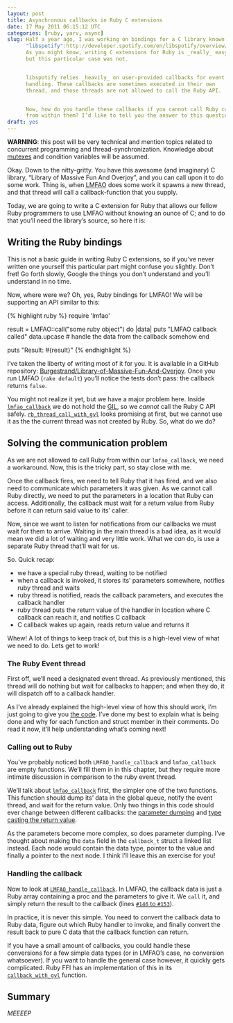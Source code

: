 ```yaml
---
layout: post
title: Asynchronous callbacks in Ruby C extensions
date: 17 May 2011 06:15:12 UTC
categories: [ruby, yarv, async]
slug: Half a year ago, I was working on bindings for a C library known as
      "libspotify":http://developer.spotify.com/en/libspotify/overview/.
      As you might know, writing C extensions for Ruby is _really_ easy,
      but this particular case was not.


      libspotify relies _heavily_ on user-provided callbacks for event
      handling. These callbacks are sometimes executed in their own
      thread, and those threads are not allowed to call the Ruby API.


      Now, how do you handle these callbacks if you cannot call Ruby code
      from within them? I’d like to tell you the answer to this question.
draft: yes
---
```



**WARNING**: this post will be very technical and mention topics related to concurrent programming and thread-synchronization. Knowledge about [mutexes](http://stackoverflow.com/questions/34524/what-is-a-mutex/34558#34558) and condition variables will be assumed.

Okay. Down to the nitty-gritty. You have this awesome (and imaginary) C library, “Library of Massive Fun And Overjoy”, and you can call upon it to do some work. Thing is, when <acronym title="Library of Massive Fun And Overjoy">LMFAO</acronym> does some work it spawns a new thread, and that thread will call a callback-function that you supply.

Today, we are going to write a C extension for Ruby that allows our fellow Ruby programmers to use LMFAO without knowing an ounce of C; and to do that you’ll need the library’s source, so here it is:

<script src="https://gist.github.com/974171.js"> </script>

## Writing the Ruby bindings
This is not a basic guide in writing Ruby C extensions, so if you’ve never written one yourself this particular part might confuse you slightly. Don’t fret! Go forth slowly, Google the things you don’t understand and you’ll understand in no time.

Now, where were we? Oh, yes, Ruby bindings for LMFAO! We will be supporting an API similar to this:


{% highlight ruby %}
require 'lmfao'

result = LMFAO::call("some ruby object") do |data|
  puts "LMFAO callback called"
  data.upcase # handle the data from the callback somehow
end

puts "Result: #{result}"
{% endhighlight %}


I’ve taken the liberty of writing most of it for you. It is available in a GitHub repository: [Burgestrand/Library-of-Massive-Fun-And-Overjoy](https://github.com/Burgestrand/Library-of-Massive-Fun-And-Overjoy/tree/problem). Once you run LMFAO (`rake default`) you’ll notice the tests don’t pass: the callback returns `false`.

You might not realize it yet, but we have a major problem here. Inside [`lmfao_callback`](http://goo.gl/awsR8) we do not hold the [GIL](http://en.wikipedia.org/wiki/Global_Interpreter_Lock), so we *cannot* call the Ruby C API safely. [`rb_thread_call_with_gvl`](https://github.com/ruby/ruby/blob/ruby_1_9_2/thread.c#L1170) looks promising at first, but we cannot use it as the the current thread was not created by Ruby. So, what do we do?

## Solving the communication problem

As we are not allowed to call Ruby from within our `lmfao_callback`, we need a workaround. Now, this is the tricky part, so stay close with me.

Once the callback fires, we need to tell Ruby that it has fired, and we also need to communicate which parameters it was given. As we cannot call Ruby directly, we need to put the parameters in a location that Ruby can access. Additionally, the callback must wait for a return value from Ruby before it can return said value to its’ caller.

Now, since we want to listen for notifications from our callbacks we must wait for them to arrive. Waiting in the main thread is a bad idea, as it would mean we did a lot of waiting and very little work. What we *can* do, is use a separate Ruby thread that’ll wait for us.

So. Quick recap:

- we have a special ruby thread, waiting to be notified
- when a callback is invoked, it stores its’ parameters somewhere, notifies ruby thread and waits
- ruby thread is notified, reads the callback parameters, and executes the callback handler
- ruby thread puts the return value of the handler in location where C callback can reach it, and notifies C callback
- C callback wakes up again, reads return value and returns it

Whew! A lot of things to keep track of, but this is a high-level view of what we need to do. Lets get to work!

### The Ruby Event thread

First off, we’ll need a designated event thread. As previously mentioned, this thread will do nothing but wait for callbacks to happen; and when they do, it will dispatch off to a callback handler.

As I’ve already explained the high-level view of how this should work, I’m just going to give you [the code](http://goo.gl/Aw8ze). I’ve done my best to explain what is being done and why for each function and struct member in their comments. Do read it now, it’ll help understanding what’s coming next!

### Calling out to Ruby

You’ve probably noticed both `LMFAO_handle_callback` and `lmfao_callback` are empty functions. We’ll fill them in in this chapter, but they require more intimate discussion in comparison to the ruby event thread.

We’ll talk about [`lmfao_callback`](http://goo.gl/sxZ5y) first, the simpler one of the two functions. This function should dump its’ data in the global queue, notify the event thread, and wait for the return value. Only two things in this code should ever change between different callbacks: the [parameter dumping](http://goo.gl/KsnyR) and [type casting the return value](http://goo.gl/8ZxdJ).

As the parameters become more complex, so does parameter dumping. I’ve thought about making the `data` field in the `callback_t` struct a linked list instead. Each node would contain the data type, pointer to the value and finally a pointer to the next node. I think I’ll leave this an exercise for you!

### Handling the callback

Now to look at [`LMFAO_handle_callback`](http://goo.gl/idSWp). In LMFAO, the callback data is just a Ruby array containing a proc and the parameters to give it. We `call` it, and simply return the result to the callback (lines [`#146` to `#153`](http://goo.gl/YHBWW)).

In practice, it is never this simple. You need to convert the callback data to Ruby data, figure out which Ruby handler to invoke, and finally convert the result back to pure C data that the callback function can return.

If you have a small amount of callbacks, you could handle these conversions for a few simple data types (or in LMFAO’s case, no conversion whatsoever). If you want to handle the general case however, it quickly gets complicated. Ruby FFI has an implementation of this in its [`callback_with_gvl`](http://goo.gl/AdiL6) function.


## Summary

*MEEEEP*

